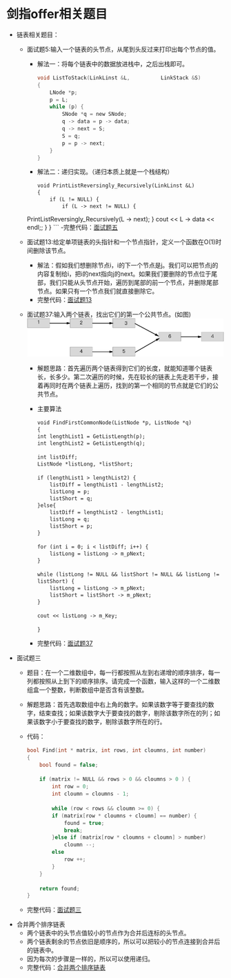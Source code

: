 # 剑指offer相关题目

- 链表相关题目：
	- 面试题5:输入一个链表的头节点，从尾到头反过来打印出每个节点的值。
		- 解法一：将每个链表中的数据放进栈中，之后出栈即可。
		
			```c
			void ListToStack(LinkLinst &L, 			LinkStack &S)
			{
    			LNode *p;
    			p = L;
    			while (p) {
        			SNode *q = new SNode;
        			q -> data = p -> data;
        			q -> next = S;
        			S = q;
        			p = p -> next;
    			}
			}
			```
		- 解法二：递归实现。（递归本质上就是一个栈结构）

			```
			void PrintListReversingly_Recursively(LinkLinst &L)
			{
    			if (L != NULL) {
        			if (L -> next != NULL) {
       	PrintListReversingly_Recursively(L -> next);
        			}
        		cout << L -> data << endl;;
    			}
			}
			```
	-完整代码：[面试题五](https://github.com/callmeliujian/iOS_Interview/tree/master/示例程序/面试题5)
	- 面试题13:给定单项链表的头指针和一个节点指针，定义一个函数在O(1)时间删除该节点。
		- 解法：假如我们想删除节点i，i的下一个节点是j。我们可以把节点j的内容复制给i，把i的next指向j的next。如果我们要删除的节点位于尾部，我们只能从头节点开始，遍历到尾部的前一个节点，并删除尾部节点。如果只有一个节点我们就直接删除它。
		- 完整代码：[面试题13](https://github.com/callmeliujian/iOS_Interview/tree/master/示例程序/面试题13)
	- 面试题37:输入两个链表，找出它们的第一个公共节点。(如图)
		![面试题37](media/%E9%9D%A2%E8%AF%95%E9%A2%9837.png)

		- 解题思路：首先遍历两个链表得到它们的长度，就能知道哪个链表长，长多少。第二次遍历的时候，先在较长的链表上先走若干步，接着再同时在两个链表上遍历，找到的第一个相同的节点就是它们的公共节点。 
		- 主要算法
			
			```
			void FindFirstCommonNode(ListNode *p, ListNode *q)
			{
		    int lengthList1 = GetListLength(p);
		    int lengthList2 = GetListLength(q);
		    
		    int listDiff;
		    ListNode *listLong, *listShort;
		    
		    if (lengthList1 > lengthList2) {
		        listDiff = lengthList1 - lengthList2;
		        listLong = p;
		        listShort = q;
		    }else{
		        listDiff = lengthList2 - lengthList1;
		        listLong = q;
		        listShort = p;
		    }
		    
		    for (int i = 0; i < listDiff; i++) {
		        listLong = listLong -> m_pNext;
		    }
		    
		    while (listLong != NULL && listShort != NULL && listLong != listShort) {
		        listLong = listLong -> m_pNext;
		        listShort = listShort -> m_pNext;
		    }
		    
		    cout << listLong -> m_Key;
		    
			}
			```
		- 完整代码：[面试题37](https://github.com/callmeliujian/iOS_Interview/tree/master/示例程序/面试题37) 
* 面试题三
	- 题目：在一个二维数组中，每一行都按照从左到右递增的顺序排序，每一列都按照从上到下的顺序排序。请完成一个函数，输入这样的一个二维数组盒一个整数，判断数组中是否含有该整数。
	- 解题思路：首先选取数组中右上角的数字。如果该数字等于要查找的数字，结束查找；如果该数字大于要查找的数字，剔除该数字所在的列；如果该数字小于要查找的数字，剔除该数字所在的行。
	- 代码：
	
		```c
		bool Find(int * matrix, int rows, int cloumns, int number)
		{
    		bool found = false;
    
    		if (matrix != NULL && rows > 0 && cloumns > 0 ) {
        		int row = 0;
        		int cloumn = cloumns - 1;
        
        		while (row < rows && cloumn >= 0) {
            	if (matrix[row * cloumns + cloumn] == number) {
                	found = true;
                	break;
            	}else if (matrix[row * cloumns + cloumn] > number)
	                cloumn --;
            	else
                	row ++;
        		}
    		}
    
    		return found;
		}
		```
	- 完整代码：[面试题三](https://github.com/callmeliujian/iOS_Interview/tree/master/示例程序/面试题三) 
* 合并两个排序链表
	* 两个链表中的头节点值较小的节点作为合并后连标的头节点。
	* 两个链表剩余的节点依旧是顺序的，所以可以把较小的节点连接到合并后的链表中。
	* 因为每次的步骤是一样的，所以可以使用递归。
	* 完整代码：[合并两个排序链表](https://github.com/callmeliujian/iOS_Interview/tree/master/示例程序/合并两个排序链表)


